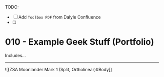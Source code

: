 TODO:

- [ ] Add `Toolbox PDF` from Dalyle Confluence
- [ ] 

# 010 - Example Geek Stuff (Portfolio)


Includes...


---
![[ZSA Moonlander Mark 1 (Split, Ortholinear)#Body]]
